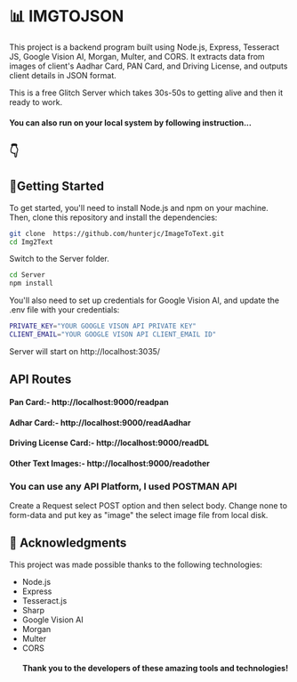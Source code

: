 # 📊 IMGTOJSON

This project is a backend program built using Node.js, Express, Tesseract JS, Google Vision AI, Morgan, Multer, and CORS. It extracts data from images of client's Aadhar Card, PAN Card, and Driving License, and outputs client details in JSON format.


This is a free Glitch Server which takes 30s-50s to getting alive and then it ready to work.

#### You can also run on your local system by following instruction...

## 👇

## 🚀Getting Started

To get started, you'll need to install Node.js and npm on your machine. Then, clone this repository and install the dependencies:

```bash
git clone  https://github.com/hunterjc/ImageToText.git
cd Img2Text

```

Switch to the Server folder.

```bash
cd Server
npm install
```

You'll also need to set up credentials for Google Vision AI, and update the .env file with your credentials:

```bash
PRIVATE_KEY="YOUR GOOGLE VISON API PRIVATE KEY"
CLIENT_EMAIL="YOUR GOOGLE VISON API CLIENT_EMAIL ID"
```

Server will start on http://localhost:3035/
## API Routes
#### Pan Card:- http://localhost:9000/readpan
#### Adhar Card:- http://localhost:9000/readAadhar
#### Driving License Card:- http://localhost:9000/readDL
#### Other Text Images:- http://localhost:9000/readother

### You can use any API Platform, I used POSTMAN API

Create a Request select POST option and then select body.
Change none to form-data and put key as "image" the select image file from local disk.

## 🙏 Acknowledgments

This project was made possible thanks to the following technologies:

- Node.js
- Express
- Tesseract.js
- Sharp
- Google Vision AI
- Morgan
- Multer
- CORS
  #### Thank you to the developers of these amazing tools and technologies!

